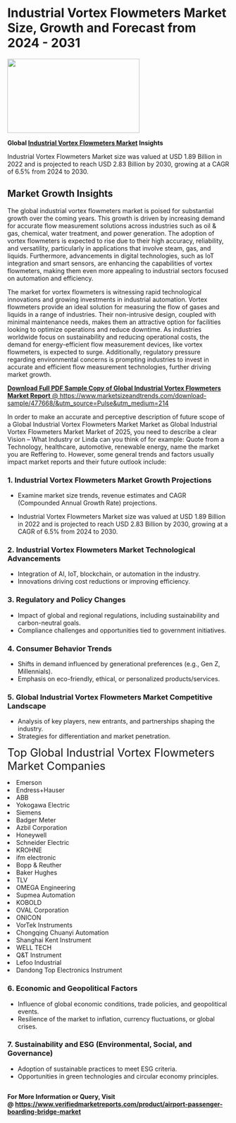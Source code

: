 <H1>Industrial Vortex Flowmeters Market Size, Growth and Forecast from 2024 - 2031</H1><img class="aligncenter size-medium wp-image-584254" src="https://thirdeyenews.in/wp-content/uploads/2024/09/Global-Market-Research-300x168.jpeg" alt="" width="300" height="168" /><p><strong>Global&nbsp;<a href="https://www.marketsizeandtrends.com/download-sample/477668/&amp;utm_source=Pulse&amp;utm_medium=214">Industrial Vortex Flowmeters Market</a> Insights</strong></p><p>Industrial Vortex Flowmeters Market size was valued at USD 1.89 Billion in 2022 and is projected to reach USD 2.83 Billion by 2030, growing at a CAGR of 6.5% from 2024 to 2030.</p><p><h2>Market Growth Insights</h2> <p>The global industrial vortex flowmeters market is poised for substantial growth over the coming years. This growth is driven by increasing demand for accurate flow measurement solutions across industries such as oil & gas, chemical, water treatment, and power generation. The adoption of vortex flowmeters is expected to rise due to their high accuracy, reliability, and versatility, particularly in applications that involve steam, gas, and liquids. Furthermore, advancements in digital technologies, such as IoT integration and smart sensors, are enhancing the capabilities of vortex flowmeters, making them even more appealing to industrial sectors focused on automation and efficiency.</p> <p><a href="#"></a></p> <p>The market for vortex flowmeters is witnessing rapid technological innovations and growing investments in industrial automation. Vortex flowmeters provide an ideal solution for measuring the flow of gases and liquids in a range of industries. Their non-intrusive design, coupled with minimal maintenance needs, makes them an attractive option for facilities looking to optimize operations and reduce downtime. As industries worldwide focus on sustainability and reducing operational costs, the demand for energy-efficient flow measurement devices, like vortex flowmeters, is expected to surge. Additionally, regulatory pressure regarding environmental concerns is prompting industries to invest in accurate and efficient flow measurement technologies, further driving market growth.</p> <p><a href="#"></p><p><span class=""><strong>Download Full PDF Sample Copy of Global Industrial Vortex Flowmeters Market Report</strong> @ <a href="https://www.marketsizeandtrends.com/download-sample/477668/&amp;utm_source=Pulse&amp;utm_medium=214" target="_blank">https://www.marketsizeandtrends.com/download-sample/477668/&amp;utm_source=Pulse&amp;utm_medium=214</a></span></p><p>In order to make an accurate and perceptive description of future scope of a Global&nbsp;Industrial Vortex Flowmeters Market Market as Global&nbsp;Industrial Vortex Flowmeters Market Market of 2025, you need to describe a clear Vision &ndash; What Industry or Linda can you think of for example: Quote from a Technology, healthcare, automotive, renewable energy, name the market you are Reffering to. However, some general trends and factors usually impact market reports and their future outlook include:</p><h3>1.&nbsp;<strong>Industrial Vortex Flowmeters Market Growth Projections</strong></h3><ul><li>Examine market size trends, revenue estimates and CAGR (Compounded Annual Growth Rate) projections.</li><li><p>Industrial Vortex Flowmeters Market size was valued at USD 1.89 Billion in 2022 and is projected to reach USD 2.83 Billion by 2030, growing at a CAGR of 6.5% from 2024 to 2030.</p></li></ul><h3>2.&nbsp;<strong>Industrial Vortex Flowmeters Market Technological Advancements</strong></h3><ul><li>Integration of AI, IoT, blockchain, or automation in the industry.</li><li>Innovations driving cost reductions or improving efficiency.</li></ul><h3>3.&nbsp;<strong>Regulatory and Policy Changes</strong></h3><ul><li>Impact of global and regional regulations, including sustainability and carbon-neutral goals.</li><li>Compliance challenges and opportunities tied to government initiatives.</li></ul><h3>4.&nbsp;<strong>Consumer Behavior Trends</strong></h3><ul><li>Shifts in demand influenced by generational preferences (e.g., Gen Z, Millennials).</li><li>Emphasis on eco-friendly, ethical, or personalized products/services.</li></ul><h3>5.&nbsp;<strong>Global Industrial Vortex Flowmeters Market Competitive Landscape</strong></h3><ul><li>Analysis of key players, new entrants, and partnerships shaping the industry.</li><li>Strategies for differentiation and market penetration.</li></ul><p data-pm-slice="1 1 []"><span style="color: inherit; font-family: inherit; font-size: 25px;">Top Global Industrial Vortex Flowmeters Market Companies</span></p><div class="" data-test-id=""><p><li>Emerson</li><li> Endress+Hauser</li><li> ABB</li><li> Yokogawa Electric</li><li> Siemens</li><li> Badger Meter</li><li> Azbil Corporation</li><li> Honeywell</li><li> Schneider Electric</li><li> KROHNE</li><li> ifm electronic</li><li> Bopp & Reuther</li><li> Baker Hughes</li><li> TLV</li><li> OMEGA Engineering</li><li> Supmea Automation</li><li> KOBOLD</li><li> OVAL Corporation</li><li> ONICON</li><li> VorTek Instruments</li><li> Chongqing Chuanyi Automation</li><li> Shanghai Kent Instrument</li><li> WELL TECH</li><li> Q&T Instrument</li><li> Lefoo Industrial</li><li> Dandong Top Electronics Instrument</li></p></div><h3>6.&nbsp;<strong>Economic and Geopolitical Factors</strong></h3><ul><li>Influence of global economic conditions, trade policies, and geopolitical events.</li><li>Resilience of the market to inflation, currency fluctuations, or global crises.</li></ul><h3>7.&nbsp;<strong>Sustainability and ESG (Environmental, Social, and Governance)</strong></h3><ul><li>Adoption of sustainable practices to meet ESG criteria.</li><li>Opportunities in green technologies and circular economy principles.</li></ul><h2><strong style="font-size: 14px;">For More Information or Query, Visit @&nbsp;</strong><a style="background-color: #ffffff; font-size: 14px;" href="https://www.marketsizeandtrends.com/report/industrial-vortex-flowmeters-market/" target="_blank">https://www.verifiedmarketreports.com/product/airport-passenger-boarding-bridge-market</a></h2>

